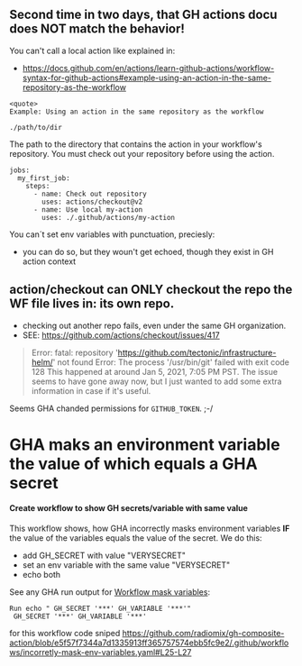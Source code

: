 ## Second time in two days, that GH actions docu does NOT match the behavior!

You can't call a local action like explained in:
- https://docs.github.com/en/actions/learn-github-actions/workflow-syntax-for-github-actions#example-using-an-action-in-the-same-repository-as-the-workflow

```
<quote>
Example: Using an action in the same repository as the workflow

./path/to/dir
```

The path to the directory that contains the action in your workflow's repository. You must check out your repository before using the action.
```
jobs:
  my_first_job:
    steps:
      - name: Check out repository
        uses: actions/checkout@v2
      - name: Use local my-action
        uses: ./.github/actions/my-action
```

You can´t set env variables with punctuation, preciesly: 
- you can do so, but they woun't get echoed, though they exist in GH action context

## action/checkout can ONLY checkout the repo the WF file lives in: its own repo.
- checking out another repo fails, even under the same GH organization.
- SEE: https://github.com/actions/checkout/issues/417

>  Error: fatal: repository 'https://github.com/tectonic/infrastructure-helm/' not found
>  Error: The process '/usr/bin/git' failed with exit code 128
> This happened at around Jan 5, 2021, 7:05 PM PST. The issue seems to have gone away now, but I just wanted to add some extra information in case if it's useful.

Seems GHA chanded permissions for `GITHUB_TOKEN`. ;-/

# GHA maks an environment variable the value of which equals a GHA secret
#### Create workflow to show GH secrets/variable with same value
This workflow shows, how GHA incorrectly masks environment variables 
**IF** the value of the variables equals the value of the secret. We do this:
  - add GH_SECRET with value "VERYSECRET"
  - set an env variable with the same value "VERYSECRET"
  - echo both

See any GHA run output for [Workflow mask variables](https://github.com/radiomix/gh-composite-action/actions/workflows/incorretly-mask-env-variables.yaml):
```
Run echo " GH_SECRET '***' GH_VARIABLE '***'"
 GH_SECRET '***' GH_VARIABLE '***'
```

for this workflow code sniped
https://github.com/radiomix/gh-composite-action/blob/e5f57f7344a7d1335913ff365757574ebb5fc9e2/.github/workflows/incorretly-mask-env-variables.yaml#L25-L27
